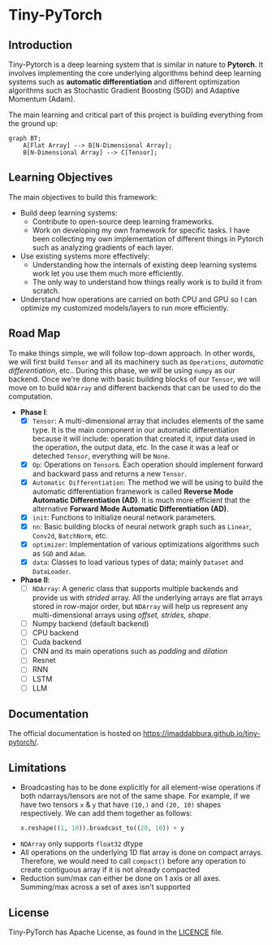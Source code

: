 # Tiny-PyTorch

## Introduction

Tiny-Pytorch is a deep learning system that is similar in nature to **Pytorch**. It involves implementing the core underlying algorithms behind deep learning systems such as **automatic differentiation** and different optimization algorithms such as Stochastic Gradient Boosting (SGD) and Adaptive Momentum (Adam).

The main learning and critical part of this project is building everything from the ground up:

```mermaid
graph BT;
    A[Flat Array] --> B[N-Dimensional Array];
    B[N-Dimensional Array] --> C[Tensor];
```

## Learning Objectives

The main objectives to build this framework:

- Build deep learning systems:
  - Contribute to open-source deep learning frameworks.
  - Work on developing my own framework for specific tasks. I have been collecting my own implementation of different things in Pytorch such as analyzing gradients of each layer.
- Use existing systems more effectively:
  - Understanding how the internals of existing deep learning systems work let you use them much more efficiently.
  - The only way to understand how things really work is to build it from scratch.
- Understand how operations are carried on both CPU and GPU so I can optimize my customized models/layers to run more efficiently.

## Road Map

To make things simple, we will follow top-down approach. In other words, we
will first build `Tensor` and all its machinery such as `Operations`,
_automatic differentiation_, etc.. During this phase, we will be using `numpy`
as our backend. Once we're done with basic building blocks of our `Tensor`, we
will move on to build `NDArray` and different backends that can be used to do
the computation.

- **Phase I**:
  - [x] `Tensor`: A multi-dimensional array that includes elements of the same
        type. It is the main component in our automatic differentiation because it
        will include: operation that created it, input data used in the operation,
        the output data, etc. In the case it was a leaf or deteched `Tensor`,
        everything will be `None`.
  - [x] `Op`: Operations on `Tensor`s. Each operation should implement forward
        and backward pass and returns a new `Tensor`.
  - [x] `Automatic Differentiation`: The method we will be using to build the
        automatic differentiation framework is called **Reverse Mode Automatic
        Differentiation (AD)**. It is much more efficient that the alternative
        **Forward Mode Automatic Differentiation (AD)**.
  - [x] `init`: Functions to initialize neural network parameters.
  - [x] `nn`: Basic building blocks of neural network graph such as `Linear`,
        `Conv2d`, `BatchNorm`, etc.
  - [x] `optimizer`: Implementation of various optimizations algorithms such as
        `SGD` and `Adam`.
  - [x] `data`: Classes to load various types of data; mainly `Dataset` and
        `DataLoader`.
- **Phase II**:
  - [ ] `NDArray`: A generic class that supports multiple backends and
        provide us with _strided_ array. All the underlying arrays are flat
        arrays stored in row-major order, but `NDArray` will help us represent
        any multi-dimensional arrays using _offset, strides, shape_.
  - [ ] Numpy backend (default backend)
  - [ ] CPU backend
  - [ ] Cuda backend
  - [ ] CNN and its main operations such as _padding_ and _dilation_
  - [ ] Resnet
  - [ ] RNN
  - [ ] LSTM
  - [ ] LLM

## Documentation

The official documentation is hosted on
https://imaddabbura.github.io/tiny-pytorch/.

## Limitations

- Broadcasting has to be done explicitly for all element-wise operations if
  both ndarrays/tensors are not of the same shape. For example, if we have two
  tensors `x` & `y` that have `(10,)` and `(20, 10)` shapes respectively. We
  can add them together as follows:
  ```python
  x.reshape((1, 10)).broadcast_to((20, 10)) + y
  ```
- `NDArray` only supports `float32` dtype
- All operations on the underlying 1D flat array is done on compact arrays.
  Therefore, we would need to call `compact()` before any operation to create
  contiguous array if it is not already compacted
- Reduction sum/max can either be done on 1 axis or all axes. Summing/max
  across a set of axes isn't supported

## License

Tiny-PyTorch has Apache License, as found in the [LICENCE](LICENSE) file.
